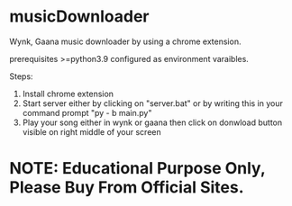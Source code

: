 # musicDownloader
Wynk, Gaana music downloader by using a chrome extension.

prerequisites >=python3.9 configured as environment varaibles.

Steps:
1. Install chrome extension
2. Start server either by clicking on "server.bat" or by writing this in your command prompt "py - b main.py"
3. Play your song either in wynk or gaana then click on donwload button visible on right middle of your screen


# NOTE: Educational Purpose Only, Please Buy From Official Sites.
